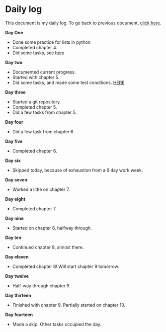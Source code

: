 # Daily log

This document is my daily log.
To go back to previous document, [click here](/README.md).

**Day One**
- Done some practice for lists in python
- Completed chapter 4.
- Did some tasks, see [here](/List_practice/)

**Day two**
- Documented current progress.
- Started with chapter 5.
- Did some tasks, and made some test conditions. [HERE](/Condition_testing/)

**Day three**

- Started a git repository.
- Completed chapter 5.
- Did a few tasks from chapter 5.

**Day four**

- Did a few task from chapter 6.


**Day five**

- Completed chapter 6.

**Day six**

- Skipped today, because of exhaustion from a 6 day work week.

**Day seven**

- Worked a little on chapter 7.

**Day eight**

- Completed chapter 7.

**Day nine**

- Started on chapter 8, halfway through.

**Day ten**

- Continued chapter 8, almost there.

**Day eleven**

- Completed chapter 8! Will start chapter 9 tomorrow.

**Day twelve**

- Half-way through chapter 9.

**Day thirteen**

- Finished with chapter 9. Partially started on chapter 10.

**Day fourteen**

- Made a skip. Other tasks occupied the day.